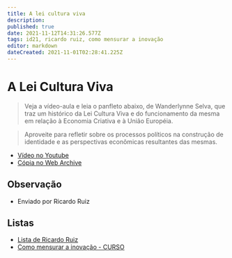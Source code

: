 ```yaml
---
title: A lei cultura viva
description: 
published: true
date: 2021-11-12T14:31:26.577Z
tags: id21, ricardo ruiz, como mensurar a inovação
editor: markdown
dateCreated: 2021-11-01T02:28:41.225Z
---
```


# A Lei Cultura Viva
> Veja a vídeo-aula e leia o panfleto abaixo, de Wanderlynne Selva, que traz um histórico da Lei Cultura Viva e do funcionamento da mesma em relação à Economia Criativa e à União Européia.

> Aproveite para refletir sobre os processos políticos na construção de identidade e as perspectivas econômicas resultantes das mesmas.
- [Vídeo no Youtube](https://www.youtube.com/watch?v=PH2hDhAl5mI&t=1s)
- [Cópia no Web Archive](https://web.archive.org/web/20211019020109/https://www.youtube.com/watch?v=PH2hDhAl5mI&t=1s)
## Observação
- Enviado por Ricardo Ruiz

## Listas

- [Lista de Ricardo Ruiz](/listas/ricardo-ruiz)
- [Como mensurar a inovação - CURSO](/recursos/como-mensurar-a-inovacao-curso)